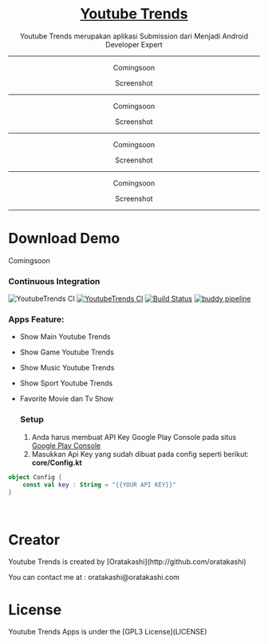 <p align="center">
  <a href="#">
		<h1 align="center">Youtube Trends</h1>
  </a>
</p>
<p align="center">
  Youtube Trends merupakan aplikasi Submission dari Menjadi Android Developer Expert
</p>

<span align="center">
 <hr>
 <p align="center">Comingsoon</p>
 <p align="center">Screenshot</p>
 <hr>
  <p align="center">Comingsoon</p>
 <p align="center">Screenshot</p>
 <hr>
   <p align="center">Comingsoon</p>
 <p align="center">Screenshot</p>
 <hr>
   <p align="center">Comingsoon</p>
 <p align="center">Screenshot</p>
 <hr>
 </span>
 <h1>Download Demo</h1>
 Comingsoon
 <br>
 
 ### Continuous Integration
 ![YoutubeTrends CI](https://github.com/oratakashi/YoutubeTrends/workflows/YoutubeTrends%20CI/badge.svg)
 [![YoutubeTrends CI](https://circleci.com/gh/oratakashi/YoutubeTrends.svg?style=svg)](https://circleci.com/gh/oratakashi/YoutubeTrends)
 [![Build Status](https://travis-ci.com/oratakashi/YoutubeTrends.svg?branch=main)](https://travis-ci.com/oratakashi/YoutubeTrends)
 [![buddy pipeline](https://app.buddy.works/davidcreazy/youtubetrends/pipelines/pipeline/307514/badge.svg?token=fd9c39af57d10e781b375d678dcca22dfa2420248f5aa0bd5991d23ffc72e3ad "buddy pipeline")](https://app.buddy.works/davidcreazy/youtubetrends/pipelines/pipeline/307514)
 
 ### Apps Feature:

- Show Main Youtube Trends
- Show Game Youtube Trends
- Show Music Youtube Trends
- Show Sport Youtube Trends
- Favorite Movie dan Tv Show
 

  ### Setup
  1. Anda harus membuat API Key Google Play Console pada situs <a href="https://console.cloud.google.com/?hl=id&pli=1">Google Play Console</a>
  2. Masukkan Api Key yang sudah dibuat pada config seperti berikut:
	 **core/Config.kt**
```kotlin
object Config {
    const val key : String = "{{YOUR API KEY}}"
}
```
<br>
 <h1>Creator</h1>
 <p>Youtube Trends is created by [Oratakashi](http://github.com/oratakashi)</p>
 <p>You can contact me at : oratakashi@oratakashi.com</p>
 <h1>License</h1>
 <p>Youtube Trends Apps is under the [GPL3 License](LICENSE)</p>
